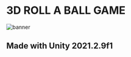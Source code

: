 # 3D ROLL A BALL GAME

![banner](https://aramirezz0110.github.io/portfolio/assets/img/portfolio/RollABallScene.png)

## Made with Unity 2021.2.9f1
